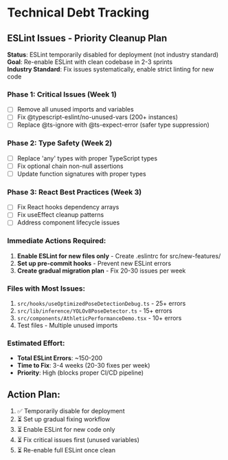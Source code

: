# Technical Debt Tracking

## ESLint Issues - Priority Cleanup Plan

**Status**: ESLint temporarily disabled for deployment (not industry standard)  
**Goal**: Re-enable ESLint with clean codebase in 2-3 sprints  
**Industry Standard**: Fix issues systematically, enable strict linting for new code

### Phase 1: Critical Issues (Week 1)
- [ ] Remove all unused imports and variables
- [ ] Fix @typescript-eslint/no-unused-vars (200+ instances)
- [ ] Replace @ts-ignore with @ts-expect-error (safer type suppression)

### Phase 2: Type Safety (Week 2)  
- [ ] Replace 'any' types with proper TypeScript types
- [ ] Fix optional chain non-null assertions
- [ ] Update function signatures with proper types

### Phase 3: React Best Practices (Week 3)
- [ ] Fix React hooks dependency arrays
- [ ] Fix useEffect cleanup patterns
- [ ] Address component lifecycle issues

### Immediate Actions Required:
1. **Enable ESLint for new files only** - Create .eslintrc for src/new-features/
2. **Set up pre-commit hooks** - Prevent new ESLint errors
3. **Create gradual migration plan** - Fix 20-30 issues per week

### Files with Most Issues:
1. `src/hooks/useOptimizedPoseDetectionDebug.ts` - 25+ errors
2. `src/lib/inference/YOLOv8PoseDetector.ts` - 15+ errors  
3. `src/components/AthleticPerformanceDemo.tsx` - 10+ errors
4. Test files - Multiple unused imports

### Estimated Effort:
- **Total ESLint Errors**: ~150-200
- **Time to Fix**: 3-4 weeks (20-30 fixes per week)
- **Priority**: High (blocks proper CI/CD pipeline)

## Action Plan:
1. ✅ Temporarily disable for deployment
2. ⏳ Set up gradual fixing workflow  
3. ⏳ Enable ESLint for new code only
4. ⏳ Fix critical issues first (unused variables)
5. ⏳ Re-enable full ESLint once clean